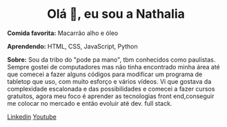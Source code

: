 <h1 align="center">Olá 👋, eu sou a Nathalia</h1>

**Comida favorita:** Macarrão alho e óleo

**Aprendendo:** HTML, CSS, JavaScript, Python

**Sobre:** Sou da tribo do "pode pa mano", tbm conhecidos como paulistas. Sempre gostei de computadores mas não tinha encontrado minha área até que comecei a fazer alguns códigos para modificar um programa de tabletop que uso, com muito esforço e vários vídeos. Vi que gostava da complexidade escalonada e das possibilidades e comecei a fazer cursos gratuitos, agora meu foco é aprender as tecnologias front end,conseguir me colocar no mercado e então evoluir até dev. full stack.

[Linkedin](https://www.linkedin.com/in/nathaliabuchholz/) [Youtube](https://www.youtube.com/@h1Dev)